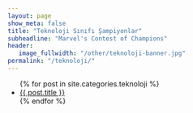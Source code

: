 ```yaml
---
layout: page
show_meta: false
title: "Teknoloji Sınıfı Şampiyonlar"
subheadline: "Marvel's Contest of Champions"
header:
   image_fullwidth: "/other/teknoloji-banner.jpg"
permalink: "/teknoloji/"
---
```

<ul>
    {% for post in site.categories.teknoloji %}
    <li><a href="{{ site.url }}{{ site.baseurl }}{{ post.url }}">{{ post.title }}</a></li>
    {% endfor %}
</ul>
